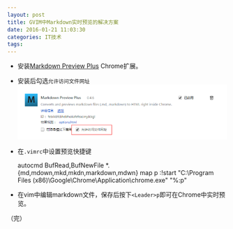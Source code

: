 ```yaml
---
layout: post
title: GVIM中Markdown实时预览的解决方案
date: 2016-01-21 11:03:30
categories: IT技术
tags:
---
```


- 安装[Markdown Preview Plus](https://github.com/volca/markdown-preview) Chrome扩展。

- 安装后勾选`允许访问文件网址` ![](/assets/20160121/markdown_preview.png)

- 在`.vimrc`中设置预览快捷键
    
    autocmd BufRead,BufNewFile *.{md,mdown,mkd,mkdn,markdown,mdwn} map <Leader>p :!start "C:\Program Files (x86)\Google\Chrome\Application\chrome.exe" "%:p"<CR>

- 在vim中编辑markdown文件，保存后按下`<Leader>p`即可在Chrome中实时预览。

（完）
